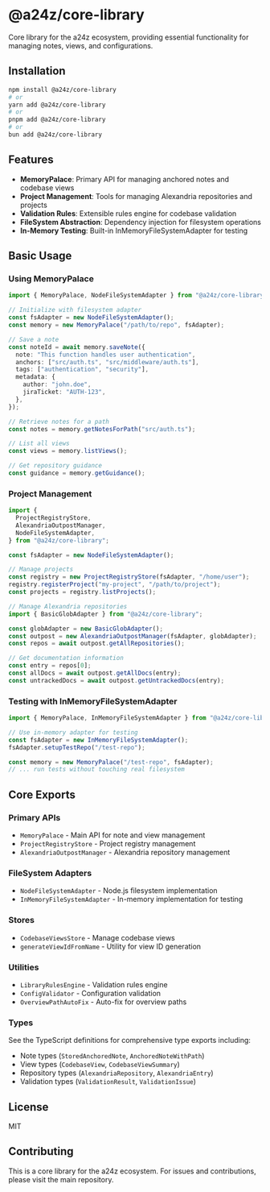 # @a24z/core-library

Core library for the a24z ecosystem, providing essential functionality for managing notes, views, and configurations.

## Installation

```bash
npm install @a24z/core-library
# or
yarn add @a24z/core-library
# or
pnpm add @a24z/core-library
# or
bun add @a24z/core-library
```

## Features

- **MemoryPalace**: Primary API for managing anchored notes and codebase views
- **Project Management**: Tools for managing Alexandria repositories and projects
- **Validation Rules**: Extensible rules engine for codebase validation
- **FileSystem Abstraction**: Dependency injection for filesystem operations
- **In-Memory Testing**: Built-in InMemoryFileSystemAdapter for testing

## Basic Usage

### Using MemoryPalace

```typescript
import { MemoryPalace, NodeFileSystemAdapter } from "@a24z/core-library";

// Initialize with filesystem adapter
const fsAdapter = new NodeFileSystemAdapter();
const memory = new MemoryPalace("/path/to/repo", fsAdapter);

// Save a note
const noteId = await memory.saveNote({
  note: "This function handles user authentication",
  anchors: ["src/auth.ts", "src/middleware/auth.ts"],
  tags: ["authentication", "security"],
  metadata: {
    author: "john.doe",
    jiraTicket: "AUTH-123",
  },
});

// Retrieve notes for a path
const notes = memory.getNotesForPath("src/auth.ts");

// List all views
const views = memory.listViews();

// Get repository guidance
const guidance = memory.getGuidance();
```

### Project Management

```typescript
import {
  ProjectRegistryStore,
  AlexandriaOutpostManager,
  NodeFileSystemAdapter,
} from "@a24z/core-library";

const fsAdapter = new NodeFileSystemAdapter();

// Manage projects
const registry = new ProjectRegistryStore(fsAdapter, "/home/user");
registry.registerProject("my-project", "/path/to/project");
const projects = registry.listProjects();

// Manage Alexandria repositories
import { BasicGlobAdapter } from "@a24z/core-library";

const globAdapter = new BasicGlobAdapter();
const outpost = new AlexandriaOutpostManager(fsAdapter, globAdapter);
const repos = await outpost.getAllRepositories();

// Get documentation information
const entry = repos[0];
const allDocs = await outpost.getAllDocs(entry);
const untrackedDocs = await outpost.getUntrackedDocs(entry);
```

### Testing with InMemoryFileSystemAdapter

```typescript
import { MemoryPalace, InMemoryFileSystemAdapter } from "@a24z/core-library";

// Use in-memory adapter for testing
const fsAdapter = new InMemoryFileSystemAdapter();
fsAdapter.setupTestRepo("/test-repo");

const memory = new MemoryPalace("/test-repo", fsAdapter);
// ... run tests without touching real filesystem
```

## Core Exports

### Primary APIs

- `MemoryPalace` - Main API for note and view management
- `ProjectRegistryStore` - Project registry management
- `AlexandriaOutpostManager` - Alexandria repository management

### FileSystem Adapters

- `NodeFileSystemAdapter` - Node.js filesystem implementation
- `InMemoryFileSystemAdapter` - In-memory implementation for testing

### Stores

- `CodebaseViewsStore` - Manage codebase views
- `generateViewIdFromName` - Utility for view ID generation

### Utilities

- `LibraryRulesEngine` - Validation rules engine
- `ConfigValidator` - Configuration validation
- `OverviewPathAutoFix` - Auto-fix for overview paths

### Types

See the TypeScript definitions for comprehensive type exports including:

- Note types (`StoredAnchoredNote`, `AnchoredNoteWithPath`)
- View types (`CodebaseView`, `CodebaseViewSummary`)
- Repository types (`AlexandriaRepository`, `AlexandriaEntry`)
- Validation types (`ValidationResult`, `ValidationIssue`)

## License

MIT

## Contributing

This is a core library for the a24z ecosystem. For issues and contributions, please visit the main repository.
